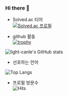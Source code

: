 ### Hi there 👋

- Solved.ac 티어<br>
[![Solved.ac
프로필](http://mazassumnida.wtf/api/v2/generate_badge?boj=paulcody8812)](https://solved.ac/paulcody8812)

- github 활동<br>
[![trophy](https://github-profile-trophy.vercel.app/?username=light-canle&theme=chalk&row=2&column=5)](https://github.com/ryo-ma/github-profile-trophy)

![light-canle's GitHub stats](https://github-readme-stats.vercel.app/api?username=light-canle&show_icons=true&theme=cobalt)

- 선호하는 언어<br>

![Top Langs](https://github-readme-stats.vercel.app/api/top-langs/?username=light-canle&layout=compact)

- 프로필 방문수<br>
![Hits](https://hits.seeyoufarm.com/api/count/incr/badge.svg?url=https%3A%2F%2Fgithub.com%2Flight-canle&count_bg=%2379C83D&title_bg=%23555555&icon=&icon_color=%23E7E7E7&title=%ED%94%84%EB%A1%9C%ED%95%84+%EB%B0%A9%EB%AC%B8+%EC%88%98&edge_flat=false)  
<!--
**light-canle/light-canle** is a ✨ _special_ ✨ repository because its `README.md` (this file) appears on your GitHub profile.

Here are some ideas to get you started:

- 🔭 I’m currently working on ...
- 🌱 I’m currently learning ...
- 👯 I’m looking to collaborate on ...
- 🤔 I’m looking for help with ...
- 💬 Ask me about ...
- 📫 How to reach me: ...
- 😄 Pronouns: ...
- ⚡ Fun fact: ...
-->
